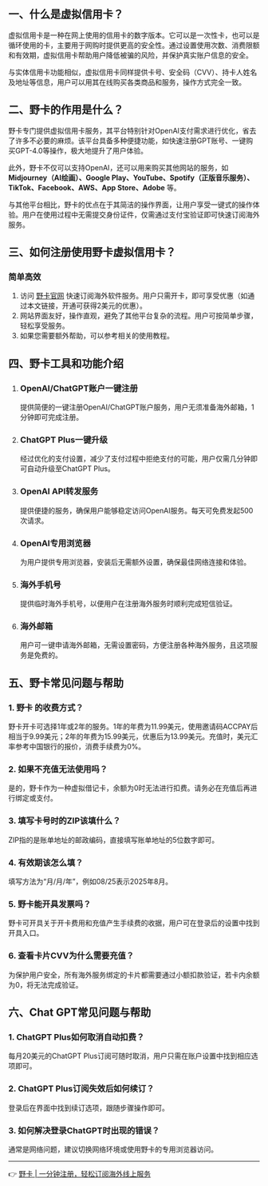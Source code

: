 ## 一、什么是虚拟信用卡？

虚拟信用卡是一种在网上使用的信用卡的数字版本。它可以是一次性卡，也可以是循环使用的卡，主要用于网购时提供更高的安全性。通过设置使用次数、消费限额和有效期，虚拟信用卡帮助用户降低被骗的风险，并保护真实账户信息的安全。

与实体信用卡功能相似，虚拟信用卡同样提供卡号、安全码（CVV）、持卡人姓名及地址等信息，用户可以用其在线购买各类商品和服务，操作方式完全一致。

## 二、野卡的作用是什么？

野卡专门提供虚拟信用卡服务，其平台特别针对OpenAI支付需求进行优化，省去了许多不必要的麻烦。该平台具备多种便捷功能，如快速注册GPT账号、一键购买GPT-4.0等操作，极大地提升了用户体验。

此外，野卡不仅可以支持OpenAI，还可以用来购买其他网站的服务，如 **Midjourney（AI绘画）、Google Play、YouTube、Spotify（正版音乐服务）、TikTok、Facebook、AWS、App Store、Adobe** 等。

与其他平台相比，野卡的优点在于其简洁的操作界面，让用户享受一键式的操作体验。用户在使用过程中无需提交身份证件，仅需通过支付宝验证即可快速订阅海外服务。

## 三、如何注册使用野卡虚拟信用卡？

### 简单高效

1. 访问 [野卡官网](https://bit.ly/bewildcard) 快速订阅海外软件服务。用户只需开卡，即可享受优惠（如通过本文链接，开通可获得2美元的优惠）。
2. 网站界面友好，操作直观，避免了其他平台复杂的流程。用户可按简单步骤，轻松享受服务。
3. 如果您需要额外帮助，可以参考相关的使用教程。

## 四、野卡工具和功能介绍

1. ### OpenAI/ChatGPT账户一键注册
   提供简便的一键注册OpenAI/ChatGPT账户服务，用户无须准备海外邮箱，1分钟即可完成注册。

2. ### ChatGPT Plus一键升级
   经过优化的支付设置，减少了支付过程中拒绝支付的可能，用户仅需几分钟即可自动升级至ChatGPT Plus。

3. ### OpenAI API转发服务
   提供便捷的服务，确保用户能够稳定访问OpenAI服务。每天可免费发起500次请求。

4. ### OpenAI专用浏览器
   为用户提供专用浏览器，安装后无需额外设置，确保最佳网络连接和体验。

5. ### 海外手机号
   提供临时海外手机号，以便用户在注册海外服务时顺利完成短信验证。

6. ### 海外邮箱
   用户可一键申请海外邮箱，无需设置密码，方便注册各种海外服务，且这项服务是免费的。

## 五、野卡常见问题与帮助

### 1. 野卡 的收费方式？

野卡开卡可选择1年或2年的服务。1年的年费为11.99美元，使用邀请码ACCPAY后相当于9.99美元；2年的年费为15.99美元，优惠后为13.99美元。充值时，美元汇率参考中国银行的报价，消费手续费为0%。

### 2. 如果不充值无法使用吗？

是的，野卡作为一种虚拟借记卡，余额为0时无法进行扣费。请务必在充值后再进行绑定或支付。

### 3. 填写卡号时的ZIP该填什么？

ZIP指的是账单地址的邮政编码，直接填写账单地址的5位数字即可。

### 4. 有效期该怎么填？

填写方法为“月/月/年”，例如08/25表示2025年8月。

### 5. 野卡能开具发票吗？

野卡可开具关于开卡费用和充值产生手续费的收据，用户可在登录后的设置中找到开具入口。

### 6. 查看卡片CVV为什么需要充值？

为保护用户安全，所有海外服务绑定的卡片都需要通过小额扣款验证，若卡内余额为0，将无法完成验证。

## 六、Chat GPT常见问题与帮助

### 1. ChatGPT Plus如何取消自动扣费？

每月20美元的ChatGPT Plus订阅可随时取消，用户只需在账户设置中找到相应选项即可。

### 2. ChatGPT Plus订阅失效后如何续订？

登录后在界面中找到续订选项，跟随步骤操作即可。

### 3. 如何解决登录ChatGPT时出现的错误？

通常是网络问题，建议切换网络环境或使用野卡的专用浏览器访问。

---

👉 [野卡 | 一分钟注册，轻松订阅海外线上服务](https://bit.ly/bewildcard)